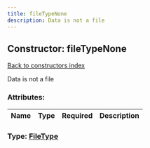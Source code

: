 ```yaml
---
title: fileTypeNone
description: Data is not a file
---
```

## Constructor: fileTypeNone  
[Back to constructors index](index.md)



Data is not a file

### Attributes:

| Name     |    Type       | Required | Description |
|----------|---------------|----------|-------------|



### Type: [FileType](../types/FileType.md)


